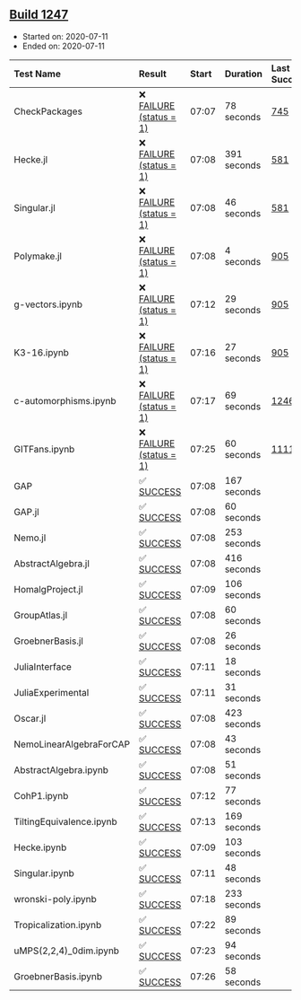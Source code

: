 ## [Build 1247](https://oscarci.mathematik.uni-kl.de/job/oscar-julia-1.4/1247/)

* Started on: 2020-07-11
* Ended on: 2020-07-11

| Test Name    | Result | Start | Duration | Last Success | First Failure |
|:-------------|:-------|:------|:---------|:-------------|:--------------|
| CheckPackages | ❌ [FAILURE (status = 1)](https://oscarci.mathematik.uni-kl.de/job/oscar-julia-1.4/1247/artifact/logs/build-1247/CheckPackages.log) | 07:07 | 78 seconds | [745](https://oscarci.mathematik.uni-kl.de/job/oscar-julia-1.4/745/) | [746](https://oscarci.mathematik.uni-kl.de/job/oscar-julia-1.4/746/) |
| Hecke.jl | ❌ [FAILURE (status = 1)](https://oscarci.mathematik.uni-kl.de/job/oscar-julia-1.4/1247/artifact/logs/build-1247/Hecke.jl.log) | 07:08 | 391 seconds | [581](https://oscarci.mathematik.uni-kl.de/job/oscar-julia-1.4/581/) | [582](https://oscarci.mathematik.uni-kl.de/job/oscar-julia-1.4/582/) |
| Singular.jl | ❌ [FAILURE (status = 1)](https://oscarci.mathematik.uni-kl.de/job/oscar-julia-1.4/1247/artifact/logs/build-1247/Singular.jl.log) | 07:08 | 46 seconds | [581](https://oscarci.mathematik.uni-kl.de/job/oscar-julia-1.4/581/) | [582](https://oscarci.mathematik.uni-kl.de/job/oscar-julia-1.4/582/) |
| Polymake.jl | ❌ [FAILURE (status = 1)](https://oscarci.mathematik.uni-kl.de/job/oscar-julia-1.4/1247/artifact/logs/build-1247/Polymake.jl.log) | 07:08 | 4 seconds | [905](https://oscarci.mathematik.uni-kl.de/job/oscar-julia-1.4/905/) | [907](https://oscarci.mathematik.uni-kl.de/job/oscar-julia-1.4/907/) |
| g-vectors.ipynb | ❌ [FAILURE (status = 1)](https://oscarci.mathematik.uni-kl.de/job/oscar-julia-1.4/1247/artifact/logs/build-1247/g-vectors.ipynb.log) | 07:12 | 29 seconds | [905](https://oscarci.mathematik.uni-kl.de/job/oscar-julia-1.4/905/) | [907](https://oscarci.mathematik.uni-kl.de/job/oscar-julia-1.4/907/) |
| K3-16.ipynb | ❌ [FAILURE (status = 1)](https://oscarci.mathematik.uni-kl.de/job/oscar-julia-1.4/1247/artifact/logs/build-1247/K3-16.ipynb.log) | 07:16 | 27 seconds | [905](https://oscarci.mathematik.uni-kl.de/job/oscar-julia-1.4/905/) | [907](https://oscarci.mathematik.uni-kl.de/job/oscar-julia-1.4/907/) |
| c-automorphisms.ipynb | ❌ [FAILURE (status = 1)](https://oscarci.mathematik.uni-kl.de/job/oscar-julia-1.4/1247/artifact/logs/build-1247/c-automorphisms.ipynb.log) | 07:17 | 69 seconds | [1246](https://oscarci.mathematik.uni-kl.de/job/oscar-julia-1.4/1246/) | [1247](https://oscarci.mathematik.uni-kl.de/job/oscar-julia-1.4/1247/) |
| GITFans.ipynb | ❌ [FAILURE (status = 1)](https://oscarci.mathematik.uni-kl.de/job/oscar-julia-1.4/1247/artifact/logs/build-1247/GITFans.ipynb.log) | 07:25 | 60 seconds | [1111](https://oscarci.mathematik.uni-kl.de/job/oscar-julia-1.4/1111/) | [1112](https://oscarci.mathematik.uni-kl.de/job/oscar-julia-1.4/1112/) |
| GAP | ✅ [SUCCESS](https://oscarci.mathematik.uni-kl.de/job/oscar-julia-1.4/1247/artifact/logs/build-1247/GAP.log) | 07:08 | 167 seconds |  |  |
| GAP.jl | ✅ [SUCCESS](https://oscarci.mathematik.uni-kl.de/job/oscar-julia-1.4/1247/artifact/logs/build-1247/GAP.jl.log) | 07:08 | 60 seconds |  |  |
| Nemo.jl | ✅ [SUCCESS](https://oscarci.mathematik.uni-kl.de/job/oscar-julia-1.4/1247/artifact/logs/build-1247/Nemo.jl.log) | 07:08 | 253 seconds |  |  |
| AbstractAlgebra.jl | ✅ [SUCCESS](https://oscarci.mathematik.uni-kl.de/job/oscar-julia-1.4/1247/artifact/logs/build-1247/AbstractAlgebra.jl.log) | 07:08 | 416 seconds |  |  |
| HomalgProject.jl | ✅ [SUCCESS](https://oscarci.mathematik.uni-kl.de/job/oscar-julia-1.4/1247/artifact/logs/build-1247/HomalgProject.jl.log) | 07:09 | 106 seconds |  |  |
| GroupAtlas.jl | ✅ [SUCCESS](https://oscarci.mathematik.uni-kl.de/job/oscar-julia-1.4/1247/artifact/logs/build-1247/GroupAtlas.jl.log) | 07:08 | 60 seconds |  |  |
| GroebnerBasis.jl | ✅ [SUCCESS](https://oscarci.mathematik.uni-kl.de/job/oscar-julia-1.4/1247/artifact/logs/build-1247/GroebnerBasis.jl.log) | 07:08 | 26 seconds |  |  |
| JuliaInterface | ✅ [SUCCESS](https://oscarci.mathematik.uni-kl.de/job/oscar-julia-1.4/1247/artifact/logs/build-1247/JuliaInterface.log) | 07:11 | 18 seconds |  |  |
| JuliaExperimental | ✅ [SUCCESS](https://oscarci.mathematik.uni-kl.de/job/oscar-julia-1.4/1247/artifact/logs/build-1247/JuliaExperimental.log) | 07:11 | 31 seconds |  |  |
| Oscar.jl | ✅ [SUCCESS](https://oscarci.mathematik.uni-kl.de/job/oscar-julia-1.4/1247/artifact/logs/build-1247/Oscar.jl.log) | 07:08 | 423 seconds |  |  |
| NemoLinearAlgebraForCAP | ✅ [SUCCESS](https://oscarci.mathematik.uni-kl.de/job/oscar-julia-1.4/1247/artifact/logs/build-1247/NemoLinearAlgebraForCAP.log) | 07:08 | 43 seconds |  |  |
| AbstractAlgebra.ipynb | ✅ [SUCCESS](https://oscarci.mathematik.uni-kl.de/job/oscar-julia-1.4/1247/artifact/logs/build-1247/AbstractAlgebra.ipynb.log) | 07:08 | 51 seconds |  |  |
| CohP1.ipynb | ✅ [SUCCESS](https://oscarci.mathematik.uni-kl.de/job/oscar-julia-1.4/1247/artifact/logs/build-1247/CohP1.ipynb.log) | 07:12 | 77 seconds |  |  |
| TiltingEquivalence.ipynb | ✅ [SUCCESS](https://oscarci.mathematik.uni-kl.de/job/oscar-julia-1.4/1247/artifact/logs/build-1247/TiltingEquivalence.ipynb.log) | 07:13 | 169 seconds |  |  |
| Hecke.ipynb | ✅ [SUCCESS](https://oscarci.mathematik.uni-kl.de/job/oscar-julia-1.4/1247/artifact/logs/build-1247/Hecke.ipynb.log) | 07:09 | 103 seconds |  |  |
| Singular.ipynb | ✅ [SUCCESS](https://oscarci.mathematik.uni-kl.de/job/oscar-julia-1.4/1247/artifact/logs/build-1247/Singular.ipynb.log) | 07:11 | 48 seconds |  |  |
| wronski-poly.ipynb | ✅ [SUCCESS](https://oscarci.mathematik.uni-kl.de/job/oscar-julia-1.4/1247/artifact/logs/build-1247/wronski-poly.ipynb.log) | 07:18 | 233 seconds |  |  |
| Tropicalization.ipynb | ✅ [SUCCESS](https://oscarci.mathematik.uni-kl.de/job/oscar-julia-1.4/1247/artifact/logs/build-1247/Tropicalization.ipynb.log) | 07:22 | 89 seconds |  |  |
| uMPS(2,2,4)_0dim.ipynb | ✅ [SUCCESS](https://oscarci.mathematik.uni-kl.de/job/oscar-julia-1.4/1247/artifact/logs/build-1247/uMPS-2-2-4-_0dim.ipynb.log) | 07:23 | 94 seconds |  |  |
| GroebnerBasis.ipynb | ✅ [SUCCESS](https://oscarci.mathematik.uni-kl.de/job/oscar-julia-1.4/1247/artifact/logs/build-1247/GroebnerBasis.ipynb.log) | 07:26 | 58 seconds |  |  |
